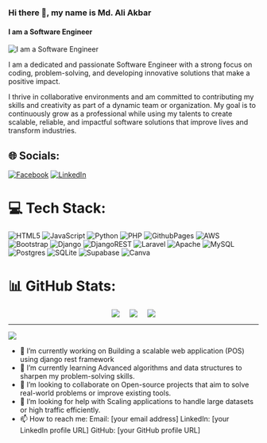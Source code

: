 ### Hi there 👋, my name is Md. Ali Akbar
#### I am a Software Engineer 
![I am a Software Engineer ](https://arturssmirnovs.github.io/github-profile-readme-generator/images/banner.png)

I am a dedicated and passionate Software Engineer with a strong focus on coding, problem-solving, and developing innovative solutions that make a positive impact. 

I thrive in collaborative environments and am committed to contributing my skills and creativity as part of a dynamic team or organization. My goal is to continuously grow as a professional while using my talents to create scalable, reliable, and impactful software solutions that improve lives and transform industries.

## 🌐 Socials:
[![Facebook](https://img.shields.io/badge/Facebook-%231877F2.svg?logo=Facebook&logoColor=white)](https://facebook.com/https://www.facebook.com/ak.tutul.5) [![LinkedIn](https://img.shields.io/badge/LinkedIn-%230077B5.svg?logo=linkedin&logoColor=white)](https://linkedin.com/in/https://www.linkedin.com/in/md-ali-akbar47/) 

# 💻 Tech Stack:
![HTML5](https://img.shields.io/badge/html5-%23E34F26.svg?style=for-the-badge&logo=html5&logoColor=white) ![JavaScript](https://img.shields.io/badge/javascript-%23323330.svg?style=for-the-badge&logo=javascript&logoColor=%23F7DF1E) ![Python](https://img.shields.io/badge/python-3670A0?style=for-the-badge&logo=python&logoColor=ffdd54) ![PHP](https://img.shields.io/badge/php-%23777BB4.svg?style=for-the-badge&logo=php&logoColor=white) ![GithubPages](https://img.shields.io/badge/github%20pages-121013?style=for-the-badge&logo=github&logoColor=white) ![AWS](https://img.shields.io/badge/AWS-%23FF9900.svg?style=for-the-badge&logo=amazon-aws&logoColor=white) ![Bootstrap](https://img.shields.io/badge/bootstrap-%238511FA.svg?style=for-the-badge&logo=bootstrap&logoColor=white) ![Django](https://img.shields.io/badge/django-%23092E20.svg?style=for-the-badge&logo=django&logoColor=white) ![DjangoREST](https://img.shields.io/badge/DJANGO-REST-ff1709?style=for-the-badge&logo=django&logoColor=white&color=ff1709&labelColor=gray) ![Laravel](https://img.shields.io/badge/laravel-%23FF2D20.svg?style=for-the-badge&logo=laravel&logoColor=white) ![Apache](https://img.shields.io/badge/apache-%23D42029.svg?style=for-the-badge&logo=apache&logoColor=white) ![MySQL](https://img.shields.io/badge/mysql-4479A1.svg?style=for-the-badge&logo=mysql&logoColor=white) ![Postgres](https://img.shields.io/badge/postgres-%23316192.svg?style=for-the-badge&logo=postgresql&logoColor=white) ![SQLite](https://img.shields.io/badge/sqlite-%2307405e.svg?style=for-the-badge&logo=sqlite&logoColor=white) ![Supabase](https://img.shields.io/badge/Supabase-3ECF8E?style=for-the-badge&logo=supabase&logoColor=white) ![Canva](https://img.shields.io/badge/Canva-%2300C4CC.svg?style=for-the-badge&logo=Canva&logoColor=white)

# 📊 GitHub Stats:
<div style="display: flex; justify-content: center; align-items: center; gap: 20px;">
    <img src="https://github-readme-stats.vercel.app/api?username=Akbar014&theme=graywhite&hide_border=false&include_all_commits=false&count_private=false" />
    <img src="https://github-readme-stats.vercel.app/api/top-langs/?username=Akbar014&theme=graywhite&hide_border=false&include_all_commits=false&count_private=false&layout=compact" />
    <img src="https://github-readme-streak-stats.herokuapp.com/?user=Akbar014&theme=graywhite&hide_border=false" />
</div>


---
[![](https://visitcount.itsvg.in/api?id=Akbar014&icon=0&color=0)](https://visitcount.itsvg.in)

<!-- Proudly created with GPRM ( https://gprm.itsvg.in ) -->


- 🔭 I’m currently working on Building a scalable web application (POS) using django rest framework 
- 🌱 I’m currently learning Advanced algorithms and data structures to sharpen my problem-solving skills. 
- 👯 I’m looking to collaborate on Open-source projects that aim to solve real-world problems or improve existing tools. 
- 🤔 I’m looking for help with Scaling applications to handle large datasets or high traffic efficiently. 
- 📫 How to reach me: Email: [your email address] LinkedIn: [your LinkedIn profile URL] GitHub: [your GitHub profile URL] 
